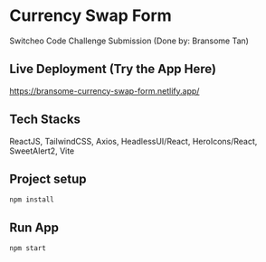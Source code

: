# Currency Swap Form 
Switcheo Code Challenge Submission (Done by: Bransome Tan)
## Live Deployment (Try the App Here)
https://bransome-currency-swap-form.netlify.app/
## Tech Stacks

ReactJS, TailwindCSS, Axios, HeadlessUI/React, HeroIcons/React, SweetAlert2, Vite

## Project setup
```
npm install
```
## Run App
```
npm start
```

